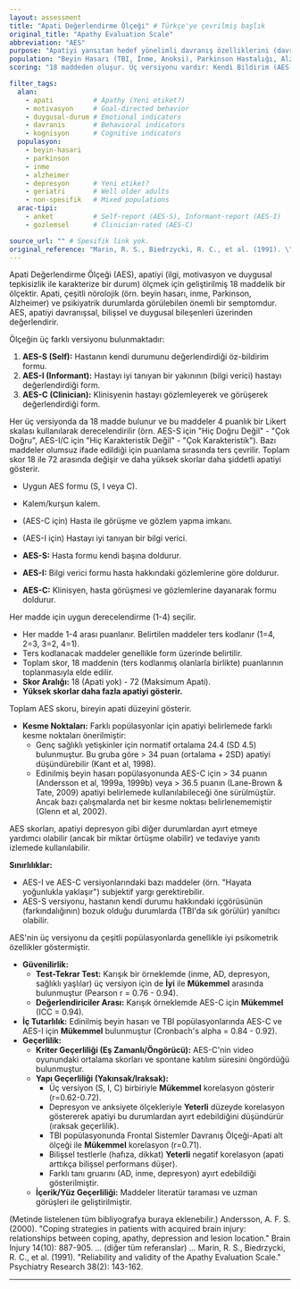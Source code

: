 ```yaml
---
layout: assessment
title: "Apati Değerlendirme Ölçeği" # Türkçe'ye çevrilmiş başlık
original_title: "Apathy Evaluation Scale"
abbreviation: "AES"
purpose: "Apatiyi yansıtan hedef yönelimli davranış özelliklerini (davranışsal, bilişsel ve duygusal göstergeler dahil) değerlendirir."
population: "Beyin Hasarı (TBI, İnme, Anoksi), Parkinson Hastalığı, Alzheimer Hastalığı, Depresyon, Sağlıklı Yaşlılar."
scoring: "18 maddeden oluşur. Üç versiyonu vardır: Kendi Bildirim (AES-S), Bilgi Verici (AES-I) ve Klinisyen (AES-C). Maddeler 4'lü Likert skalası (1=Hiç doğru/karakteristik değil, 4=Çok doğru/karakteristik) ile puanlanır. Bazı maddeler ters kodlanır. Toplam skor 18-72 arasındadır. Yüksek skorlar daha fazla apatiyi gösterir."

filter_tags:
  alan:
    - apati          # Apathy (Yeni etiket?)
    - motivasyon     # Goal-directed behavior
    - duygusal-durum # Emotional indicators
    - davranis       # Behavioral indicators
    - kognisyon      # Cognitive indicators
  populasyon:
    - beyin-hasari
    - parkinson
    - inme
    - alzheimer
    - depresyon      # Yeni etiket?
    - geriatri       # Well older adults
    - non-spesifik   # Mixed populations
  arac-tipi:
    - anket          # Self-report (AES-S), Informant-report (AES-I)
    - gozlemsel      # Clinician-rated (AES-C)

source_url: "" # Spesifik link yok.
original_reference: "Marin, R. S., Biedrzycki, R. C., et al. (1991). \"Reliability and validity of the Apathy Evaluation Scale.\" Psychiatry Research 38(2): 143-162." # Ana referans
---
```





Apati Değerlendirme Ölçeği (AES), apatiyi (ilgi, motivasyon ve duygusal tepkisizlik ile karakterize bir durum) ölçmek için geliştirilmiş 18 maddelik bir ölçektir. Apati, çeşitli nörolojik (örn. beyin hasarı, inme, Parkinson, Alzheimer) ve psikiyatrik durumlarda görülebilen önemli bir semptomdur. AES, apatiyi davranışsal, bilişsel ve duygusal bileşenleri üzerinden değerlendirir.

Ölçeğin üç farklı versiyonu bulunmaktadır:
1.  **AES-S (Self):** Hastanın kendi durumunu değerlendirdiği öz-bildirim formu.
2.  **AES-I (Informant):** Hastayı iyi tanıyan bir yakınının (bilgi verici) hastayı değerlendirdiği form.
3.  **AES-C (Clinician):** Klinisyenin hastayı gözlemleyerek ve görüşerek değerlendirdiği form.

Her üç versiyonda da 18 madde bulunur ve bu maddeler 4 puanlık bir Likert skalası kullanılarak derecelendirilir (örn. AES-S için "Hiç Doğru Değil" - "Çok Doğru", AES-I/C için "Hiç Karakteristik Değil" - "Çok Karakteristik"). Bazı maddeler olumsuz ifade edildiği için puanlama sırasında ters çevrilir. Toplam skor 18 ile 72 arasında değişir ve daha yüksek skorlar daha şiddetli apatiyi gösterir.


*   Uygun AES formu (S, I veya C).
*   Kalem/kurşun kalem.
*   (AES-C için) Hasta ile görüşme ve gözlem yapma imkanı.
*   (AES-I için) Hastayı iyi tanıyan bir bilgi verici.


*   **AES-S:** Hasta formu kendi başına doldurur.
*   **AES-I:** Bilgi verici formu hasta hakkındaki gözlemlerine göre doldurur.
*   **AES-C:** Klinisyen, hasta görüşmesi ve gözlemlerine dayanarak formu doldurur.

Her madde için uygun derecelendirme (1-4) seçilir.


*   Her madde 1-4 arası puanlanır. Belirtilen maddeler ters kodlanır (1=4, 2=3, 3=2, 4=1).
*   Ters kodlanacak maddeler genellikle form üzerinde belirtilir.
*   Toplam skor, 18 maddenin (ters kodlanmış olanlarla birlikte) puanlarının toplanmasıyla elde edilir.
*   **Skor Aralığı:** 18 (Apati yok) - 72 (Maksimum Apati).
*   **Yüksek skorlar daha fazla apatiyi gösterir.**


Toplam AES skoru, bireyin apati düzeyini gösterir.
*   **Kesme Noktaları:** Farklı popülasyonlar için apatiyi belirlemede farklı kesme noktaları önerilmiştir:
    *   Genç sağlıklı yetişkinler için normatif ortalama 24.4 (SD 4.5) bulunmuştur. Bu gruba göre > 34 puan (ortalama + 2SD) apatiyi düşündürebilir (Kant et al, 1998).
    *   Edinilmiş beyin hasarı popülasyonunda AES-C için > 34 puanın (Andersson et al, 1999a, 1999b) veya > 36.5 puanın (Lane-Brown & Tate, 2009) apatiyi belirlemede kullanılabileceği öne sürülmüştür. Ancak bazı çalışmalarda net bir kesme noktası belirlenememiştir (Glenn et al, 2002).

AES skorları, apatiyi depresyon gibi diğer durumlardan ayırt etmeye yardımcı olabilir (ancak bir miktar örtüşme olabilir) ve tedaviye yanıtı izlemede kullanılabilir.

**Sınırlılıklar:**
*   AES-I ve AES-C versiyonlarındaki bazı maddeler (örn. "Hayata yoğunlukla yaklaşır") subjektif yargı gerektirebilir.
*   AES-S versiyonu, hastanın kendi durumu hakkındaki içgörüsünün (farkındalığının) bozuk olduğu durumlarda (TBI'da sık görülür) yanıltıcı olabilir.


AES'nin üç versiyonu da çeşitli popülasyonlarda genellikle iyi psikometrik özellikler göstermiştir.

*   **Güvenilirlik:**
    *   **Test-Tekrar Test:** Karışık bir örneklemde (inme, AD, depresyon, sağlıklı yaşlılar) üç versiyon için de **İyi** ile **Mükemmel** arasında bulunmuştur (Pearson r = 0.76 - 0.94).
    *   **Değerlendiriciler Arası:** Karışık örneklemde AES-C için **Mükemmel** (ICC = 0.94).
*   **İç Tutarlılık:** Edinilmiş beyin hasarı ve TBI popülasyonlarında AES-C ve AES-I için **Mükemmel** bulunmuştur (Cronbach's alpha = 0.84 - 0.92).
*   **Geçerlilik:**
    *   **Kriter Geçerliliği (Eş Zamanlı/Öngörücü):** AES-C'nin video oyunundaki ortalama skorları ve spontane katılım süresini öngördüğü bulunmuştur.
    *   **Yapı Geçerliliği (Yakınsak/Iraksak):**
        *   Üç versiyon (S, I, C) birbiriyle **Mükemmel** korelasyon gösterir (r=0.62-0.72).
        *   Depresyon ve anksiyete ölçekleriyle **Yeterli** düzeyde korelasyon göstererek apatiyi bu durumlardan ayırt edebildiğini düşündürür (ıraksak geçerlilik).
        *   TBI popülasyonunda Frontal Sistemler Davranış Ölçeği-Apati alt ölçeği ile **Mükemmel** korelasyon (r=0.71).
        *   Bilişsel testlerle (hafıza, dikkat) **Yeterli** negatif korelasyon (apati arttıkça bilişsel performans düşer).
        *   Farklı tanı gruarını (AD, inme, depresyon) ayırt edebildiği gösterilmiştir.
    *   **İçerik/Yüz Geçerliliği:** Maddeler literatür taraması ve uzman görüşleri ile geliştirilmiştir.


(Metinde listelenen tüm bibliyografya buraya eklenebilir.)
Andersson, A. F. S. (2000). "Coping strategies in patients with acquired brain injury: relationships between coping, apathy, depression and lesion location." Brain Injury 14(10): 887-905.
... (diğer tüm referanslar) ...
Marin, R. S., Biedrzycki, R. C., et al. (1991). "Reliability and validity of the Apathy Evaluation Scale." Psychiatry Research 38(2): 143-162.

---